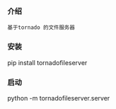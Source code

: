 ###  介绍

    基于tornado 的文件服务器

### 安装

pip install tornadofileserver

### 启动
python -m tornadofileserver.server 

